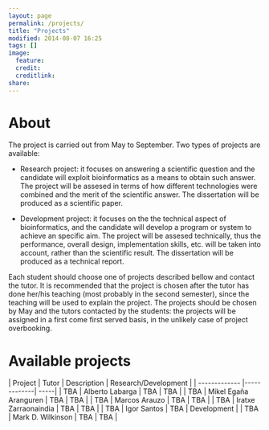 ```yaml
---
layout: page
permalink: /projects/
title: "Projects"
modified: 2014-08-07 16:25
tags: []
image:
  feature: 
  credit: 
  creditlink: 
share: 
---
```



About
=====

The project is carried out from May to September. Two types of projects are available:

* Research project: it focuses on answering a scientific question and the candidate will exploit bioinformatics as a means to obtain such answer. The project will be assesed in terms of how different technologies were combined and the merit of the scientific answer. The dissertation will be produced as a scientific paper.

* Development project: it focuses on the the technical aspect of bioinformatics, and the candidate will develop a program or system to achieve an specific aim. The project will be assesed technically, thus the performance, overall design, implementation skills, etc. will be taken into account, rather than the scientific result. The dissertation will be produced as a technical report.

Each student should choose one of projects described bellow and contact the tutor. It is recommended that the project is chosen after the tutor has done her/his teaching (most probably in the second semester), since the teaching will be used to explain the project. The projects should be chosen by May and the tutors contacted by the students: the projects will be assigned in a first come first served basis, in the unlikely case of project overbooking.


Available projects
==================

| Project | Tutor | Description  | Research/Development |
| ------------- |-------------| -----|
|  TBA     | Alberto Labarga | TBA |  TBA |
|  TBA     | Mikel Egaña Aranguren | TBA |  TBA |
|  TBA     | Marcos Arauzo | TBA |  TBA |
|  TBA     | Iratxe Zarraonaindia | TBA |  TBA |
|  TBA     | Igor Santos | TBA |  Development |
|  TBA     | Mark D. Wilkinson | TBA |  TBA |



